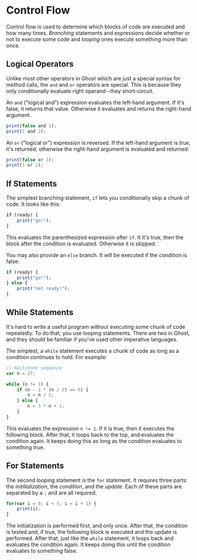 # Control Flow

Control flow is used to determine which blocks of code are executed and how many times. _Branching_ statements and expressions decide whether or not to execute some code and _looping_ ones execute something more than once.

<!-- ## Truthiness -->

## Logical Operators
Unlike most other operators in Ghost which are just a special syntax for method calls, the `and` and `or` operators are special. This is because they only conditionally evaluate right operand--they short-circuit.

An `and` ("logical and") expression evaluates the left-hand argument. If it's false, it returns that value. Otherwise it evaluates and returns the right-hand argument.

```javascript
print(false and 1);
print(1 and 2);
```

An `or` ("logical or") expression is reversed. If the left-hand argument is _true_, it's returned, otherwise the right-hand argument is evaluated and returned:

```javascript
print(false or 1);
print(1 or 2);
```

## If Statements
The simplest branching statement, `if` lets you conditionally skip a chunk of code. It looks like this:

```javascript
if (ready) {
    print("go!");
}
```

This evaluates the parenthesized expression after `if`. It it's true, then the block after the condition is evaluated. Otherwise it is skipped.

You may also provide an `else` branch. It will be executed if the condition is false:

```javascript
if (ready) {
    print("go!");
} else {
    print("not ready!");
}
```

## While Statements
It's hard to write a useful program without executing some chunk of code repeatedly. To do that, you use looping statements. There are two in Ghost, and they should be familiar if you've used other imperative languages.

The simplest, a `while` statement executes a chunk of code as long as a condition continues to hold. For example:

```javascript
// Hailstone sequence
var n = 27;

while (n != 1) {
    if (n - 2 * (n / 2) == 0) {
        n = n / 2;
    } else {
        n = 3 * n + 1;
    }
}
```

This evaluates the expression `n != 1`. If it is true, then it executes the following block. After that, it loops back to the top, and evaluates the condition again. It keeps doing this as long as the condition evaluates to something true.

## For Statements
The second looping statement is the `for` statement. It requires three parts: the _initilialization_, the _condition_, and the _update_. Each of these parts are separated by a `;` and are all required.

```javascript
for(var i = 0; i < 5; i = i + 1) {
    print(i);
}
```

The initialization is performed first, and only once. After that, the condition is tested and, if true, the following block is executed and the update is performed. After that, just like the `while` statement, it loops back and evaluates the condition again. It keeps doing this until the condition evaluates to something false.
